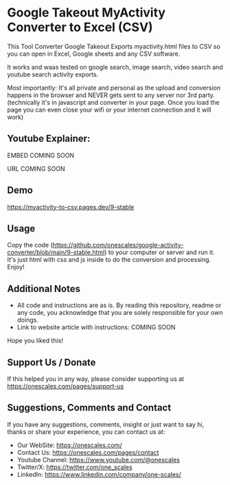 # Google Takeout MyActivity Converter to Excel (CSV)
This Tool Converter Google Takeout Exports myactivity.html files to CSV so you can open in Excel, Google sheets and any CSV software.

It works and waas tested on google search, image search, video search and youtube search activity exports.

Most importantly: It's all private and personal as the upload and conversion happens in the browser and NEVER gets sent to any server nor 3rd party. (technically it's in javascript and converter in your page. Once you load the page you can even close your wifi or your internet connection and it will work)



## Youtube Explainer: 
EMBED COMING SOON

URL COMING SOON

## Demo

https://myactivity-to-csv.pages.dev/9-stable

## Usage

Copy the code (https://github.com/onescales/google-activity-converter/blob/main/9-stable.html) to your computer or server and run it. It's just html with css and js inside to do the conversion and processing. Enjoy!



## Additional Notes
- All code and instructions are as is. By reading this repository, readme or any code, you acknowledge that you are solely responsible for your own doings.
- Link to website article with instructions: COMING SOON

Hope you liked this!

## Support Us / Donate
If this helped you in any way, please consider supporting us at https://onescales.com/pages/support-us

## Suggestions, Comments and Contact
If you have any suggestions, comments, insight or just want to say hi, thanks or share your experience, you can contact us at:
- Our WebSite: https://onescales.com/
- Contact Us: https://onescales.com/pages/contact
- Youtube Channel: https://www.youtube.com/@onescales
- Twitter/X: https://twitter.com/one_scales
- LinkedIn: https://www.linkedin.com/company/one-scales/
